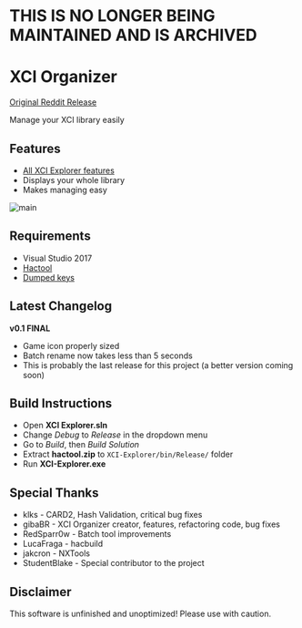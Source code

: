 # THIS IS NO LONGER BEING MAINTAINED AND IS ARCHIVED
# XCI Organizer

[Original Reddit Release](https://www.reddit.com/r/SwitchHacks/comments/8vma9o/xci_organizer_v001/)

Manage your XCI library easily

## Features
* [All XCI Explorer features](https://github.com/StudentBlake/XCI-Explorer/blob/master/README.md)
* Displays your whole library
* Makes managing easy

![main](https://imgur.com/grv1mCK.jpg)

## Requirements
* Visual Studio 2017
* [Hactool](https://github.com/SciresM/hactool/releases)
* [Dumped keys](https://gbatemp.net/threads/how-to-get-switch-keys-for-hactool-xci-decrypting.506978/)

## Latest Changelog
**v0.1 FINAL**
* Game icon properly sized
* Batch rename now takes less than 5 seconds
* This is probably the last release for this project (a better version coming soon)

## Build Instructions
* Open **XCI Explorer.sln**
* Change *Debug* to *Release* in the dropdown menu
* Go to *Build*, then *Build Solution*
* Extract **hactool.zip** to `XCI-Explorer/bin/Release/` folder
* Run **XCI-Explorer.exe**

## Special Thanks
* klks - CARD2, Hash Validation, critical bug fixes
* gibaBR - XCI Organizer creator, features, refactoring code, bug fixes
* RedSparr0w - Batch tool improvements
* LucaFraga - hacbuild
* jakcron - NXTools
* StudentBlake - Special contributor to the project

## Disclaimer
This software is unfinished and unoptimized! Please use with caution.

